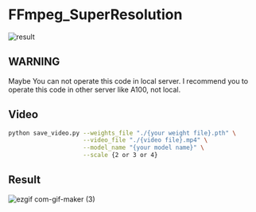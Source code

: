 # FFmpeg_SuperResolution
![result](https://user-images.githubusercontent.com/72849922/122692663-67d3c000-d271-11eb-958c-27801a6c9bf7.PNG)



## WARNING
Maybe You can not operate this code in local server. I recommend you to operate this code in other server like A100, not local.


## Video

```bash
python save_video.py --weights_file "./{your weight file}.pth" \
                     --video_file "./{video file}.mp4" \
                     --model_name "{your model name}" \
                     --scale {2 or 3 or 4}
```


## Result
![ezgif com-gif-maker (3)](https://user-images.githubusercontent.com/72849922/122694845-b7b68500-d279-11eb-9977-70f31b87d069.gif)





